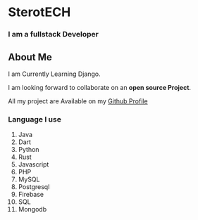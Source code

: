 # SterotECH

### I am a fullstack Developer

## About Me
I am Currently Learning Django.

I am looking forward to collaborate on an **open source Project**.

All my project are Available on my [Github Profile](https://github.com/SterotECH/SterotECH)

### Language I use

1. Java
2. Dart
3. Python
4. Rust
5. Javascript
6. PHP
7. MySQL
8. Postgresql
9. Firebase
10. SQL
11. Mongodb
